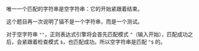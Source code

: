 唯一一个匹配的字符串是空字符串：它的开始紧跟着结束。

这个题目再一次说明了锚不是一个字符串，而是一个测试。

对于空字符串 `""`，正则表达式引擎将会首先匹配模式 `^`（输入开始），匹配成功之后，会紧跟着检查模式 `$`，也匹配成功。所以空字符串是匹配 `^$` 的。
